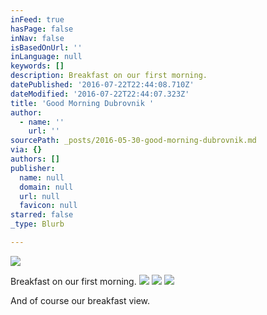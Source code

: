 ```yaml
---
inFeed: true
hasPage: false
inNav: false
isBasedOnUrl: ''
inLanguage: null
keywords: []
description: Breakfast on our first morning.
datePublished: '2016-07-22T22:44:08.710Z'
dateModified: '2016-07-22T22:44:07.323Z'
title: 'Good Morning Dubrovnik '
author:
  - name: ''
    url: ''
sourcePath: _posts/2016-05-30-good-morning-dubrovnik.md
via: {}
authors: []
publisher:
  name: null
  domain: null
  url: null
  favicon: null
starred: false
_type: Blurb

---
```

![](https://the-grid-user-content.s3-us-west-2.amazonaws.com/33f10a89-86a3-413e-baf5-865093838ba8.jpg)

Breakfast on our first morning.
![](https://the-grid-user-content.s3-us-west-2.amazonaws.com/414f17dd-9aec-4fe3-abfb-d30701733594.jpg)
![](https://the-grid-user-content.s3-us-west-2.amazonaws.com/688bb5bc-6b8f-4e9a-b937-4ffab66f0e7c.jpg)
![](https://the-grid-user-content.s3-us-west-2.amazonaws.com/a398d19c-0e24-4c56-b4b5-72995f018de2.jpg)

And of course our breakfast view.